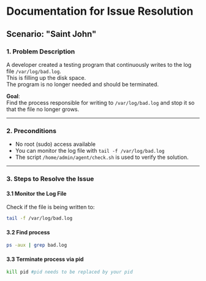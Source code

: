 # Documentation for Issue Resolution  
## Scenario: "Saint John"

### 1. Problem Description
A developer created a testing program that continuously writes to the log file `/var/log/bad.log`.  
This is filling up the disk space.  
The program is no longer needed and should be terminated.

**Goal**:  
Find the process responsible for writing to `/var/log/bad.log` and stop it so that the file no longer grows.

---

### 2. Preconditions
- No root (sudo) access available  
- You can monitor the log file with `tail -f /var/log/bad.log`  
- The script `/home/admin/agent/check.sh` is used to verify the solution.

---

### 3. Steps to Resolve the Issue

#### 3.1 Monitor the Log File  
Check if the file is being written to:
```bash
tail -f /var/log/bad.log
```
#### 3.2 Find process
```bash
ps -aux | grep bad.log
```
#### 3.3 Terminate process via pid
```bash
kill pid #pid needs to be replaced by your pid
```
